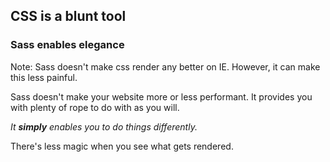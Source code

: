 ## CSS is a blunt tool
### Sass enables elegance

Note:
Sass doesn't make css render any better on IE. However, it can make this
less painful.

Sass doesn't make your website more or less performant. It provides you
with plenty of rope to do with as you will.

*It **simply** enables you to do things differently.*

There's less magic when you see what gets rendered.
